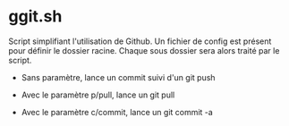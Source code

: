 # ggit.sh

Script simplifiant l'utilisation de Github. Un fichier de config est présent pour définir le dossier racine. Chaque sous dossier sera alors traité par le script.

- Sans paramètre, lance un commit suivi d'un git push

- Avec le paramètre p/pull, lance un git pull

- Avec le paramètre c/commit, lance un git commit -a
